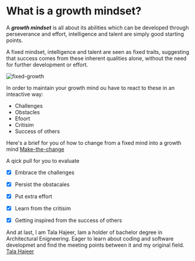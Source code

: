 # What is a growth mindset?


A ***growth mindset*** is all about its abilities which can be developed through perseverance and effort, intelligence and talent are simply good starting points.

A fixed mindset, intelligence and talent are seen as fixed traits, suggesting that success comes from these inherent qualities alone, without the need for further development or effort.




![fixed-growth](https://3kllhk1ibq34qk6sp3bhtox1-wpengine.netdna-ssl.com/wp-content/uploads/NewGrowthMindset2.png)



In order to maintain your growth mind ou have to react to these in an inteactive way:

* Challenges
* Obstacles
* Efoort
* Critisim
* Success of others


Here's a brief for you of how to change from a fixed mind into a growth mind
[Make-the-change](https://www.youtube.com/watch?v=KUWn_TJTrnU)


A qick pull for you to evaluate

- [x] Embrace the challenges
- [x] Persist the obstacales
- [x] Put extra effort
- [x] Learn from the critisim
- [x] Getting inspired from the success of others




And at last, I am Tala Hajeer, Iam a holder of bachelor degree in Architectural Enigneering. Eager to learn about coding and software developmet and find the meeting points between it and my original field.
[Tala Hajeer](https://github.com/talahajeer) 
